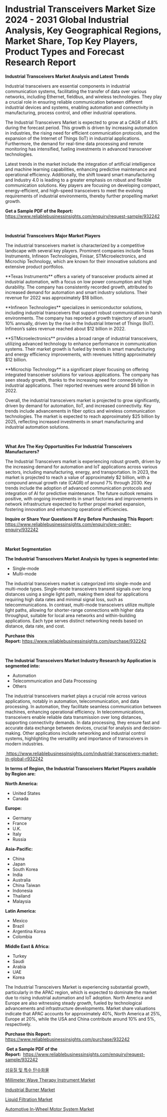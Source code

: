 <p><h1>Industrial Transceivers Market Size 2024 - 2031 Global Industrial Analysis, Key Geographical Regions, Market Share, Top Key Players, Product Types and Forecast Research Report</h1></p><p><strong>Industrial Transceivers Market Analysis and Latest Trends</strong></p>
<p><p>Industrial transceivers are essential components in industrial communication systems, facilitating the transfer of data over various networks, including Ethernet, fieldbus, and wireless technologies. They play a crucial role in ensuring reliable communication between different industrial devices and systems, enabling automation and connectivity in manufacturing, process control, and other industrial operations.</p><p>The Industrial Transceivers Market is expected to grow at a CAGR of 4.8% during the forecast period. This growth is driven by increasing automation in industries, the rising need for efficient communication protocols, and the expansion of the Internet of Things (IoT) in industrial applications. Furthermore, the demand for real-time data processing and remote monitoring has intensified, fueling investments in advanced transceiver technologies.</p><p>Latest trends in the market include the integration of artificial intelligence and machine learning capabilities, enhancing predictive maintenance and operational efficiency. Additionally, the shift toward smart manufacturing and Industry 4.0 is leading to a greater emphasis on robust and flexible communication solutions. Key players are focusing on developing compact, energy-efficient, and high-speed transceivers to meet the evolving requirements of industrial environments, thereby further propelling market growth.</p></p>
<p><strong>Get a Sample PDF of the Report:&nbsp;</strong> <a href="https://www.reliablebusinessinsights.com/enquiry/request-sample/932242">https://www.reliablebusinessinsights.com/enquiry/request-sample/932242</a></p>
<p>&nbsp;</p>
<p><strong>Industrial Transceivers Major Market Players</strong></p>
<p><p>The industrial transceivers market is characterized by a competitive landscape with several key players. Prominent companies include Texas Instruments, Infineon Technologies, Finisar, STMicroelectronics, and Microchip Technology, which are known for their innovative solutions and extensive product portfolios.</p><p>**Texas Instruments** offers a variety of transceiver products aimed at industrial automation, with a focus on low power consumption and high durability. The company has consistently recorded growth, attributed to increased demand for automation and smart industry solutions. Their revenue for 2022 was approximately $18 billion.</p><p>**Infineon Technologies** specializes in semiconductor solutions, including industrial transceivers that support robust communication in harsh environments. The company has reported a growth trajectory of around 10% annually, driven by the rise in the Industrial Internet of Things (IIoT). Infineon’s sales revenue reached about $12 billion in 2022.</p><p>**STMicroelectronics** provides a broad range of industrial transceivers, utilizing advanced technology to enhance performance in communication systems. Their market growth is fueled by trends in smart manufacturing and energy efficiency improvements, with revenues hitting approximately $12 billion.</p><p>**Microchip Technology** is a significant player focusing on offering integrated transceiver solutions for various applications. The company has seen steady growth, thanks to the increasing need for connectivity in industrial applications. Their reported revenues were around $6 billion in 2022.</p><p>Overall, the industrial transceivers market is projected to grow significantly, driven by demand for automation, IIoT, and increased connectivity. Key trends include advancements in fiber optics and wireless communication technologies. The market is expected to reach approximately $25 billion by 2025, reflecting increased investments in smart manufacturing and industrial automation solutions.</p></p>
<p>&nbsp;</p>
<p><strong>What Are The Key Opportunities For Industrial Transceivers Manufacturers?</strong></p>
<p><p>The Industrial Transceivers market is experiencing robust growth, driven by the increasing demand for automation and IoT applications across various sectors, including manufacturing, energy, and transportation. In 2023, the market is projected to reach a value of approximately $2 billion, with a compound annual growth rate (CAGR) of around 7% through 2030. Key trends include the adoption of advanced communication protocols and integration of AI for predictive maintenance. The future outlook remains positive, with ongoing investments in smart factories and improvements in network infrastructure expected to further propel market expansion, fostering innovation and enhancing operational efficiencies.</p></p>
<p><strong>Inquire or Share Your Questions If Any Before Purchasing This Report:</strong> <a href="https://www.reliablebusinessinsights.com/enquiry/pre-order-enquiry/932242">https://www.reliablebusinessinsights.com/enquiry/pre-order-enquiry/932242</a></p>
<p>&nbsp;</p>
<p><strong>Market Segmentation</strong></p>
<p><strong>The Industrial Transceivers Market Analysis by types is segmented into:</strong></p>
<p><ul><li>Single-mode</li><li>Multi-mode</li></ul></p>
<p><p>The industrial transceivers market is categorized into single-mode and multi-mode types. Single-mode transceivers transmit signals over long distances using a single light path, making them ideal for applications requiring high data rates and minimal signal loss, such as telecommunications. In contrast, multi-mode transceivers utilize multiple light paths, allowing for shorter-range connections with higher data throughput, suitable for local area networks and within-building applications. Each type serves distinct networking needs based on distance, data rate, and cost.</p></p>
<p><strong>Purchase this Report:&nbsp;</strong><a href="https://www.reliablebusinessinsights.com/purchase/932242">https://www.reliablebusinessinsights.com/purchase/932242</a></p>
<p>&nbsp;</p>
<p><strong>The Industrial Transceivers Market Industry Research by Application is segmented into:</strong></p>
<p><ul><li>Automation</li><li>Telecommunication and Data Processing</li><li>Others</li></ul></p>
<p><p>The industrial transceivers market plays a crucial role across various applications, notably in automation, telecommunication, and data processing. In automation, they facilitate seamless communication between machines, enhancing operational efficiency. In telecommunications, transceivers enable reliable data transmission over long distances, supporting connectivity demands. In data processing, they ensure fast and accurate data exchange between devices, crucial for analysis and decision-making. Other applications include networking and industrial control systems, highlighting the versatility and importance of transceivers in modern industries.</p></p>
<p><a href="https://www.reliablebusinessinsights.com/industrial-transceivers-market-in-global-r932242">&nbsp;https://www.reliablebusinessinsights.com/industrial-transceivers-market-in-global-r932242</a></p>
<p><strong>In terms of Region, the Industrial Transceivers Market Players available by Region are:</strong></p>
<p>
    <p> <strong> North America: </strong>
        <ul>
            <li>United States</li>
            <li>Canada</li>
        </ul>
        </p> 
    <p> <strong> Europe: </strong>
        <ul>
            <li>Germany</li>
            <li>France</li>
            <li>U.K.</li>
            <li>Italy</li>
            <li>Russia</li>
        </ul>
        </p> 
    <p> <strong> Asia-Pacific: </strong>
        <ul>
            <li>China</li>
            <li>Japan</li>
            <li>South Korea</li>
            <li>India</li>
            <li>Australia</li>
            <li>China Taiwan</li>
            <li>Indonesia</li>
            <li>Thailand</li>
            <li>Malaysia</li>
        </ul>
        </p> 
    <p> <strong> Latin America: </strong>
        <ul>
            <li>Mexico</li>
            <li>Brazil</li>
            <li>Argentina Korea</li>
            <li>Colombia</li>
        </ul>
        </p> 
    <p> <strong> Middle East & Africa: </strong>
        <ul>
            <li>Turkey</li>
            <li>Saudi</li>
            <li>Arabia</li>
            <li>UAE</li>
            <li>Korea</li>
        </ul>
    </p>
    </p>
<p><p>The Industrial Transceivers Market is experiencing substantial growth, particularly in the APAC region, which is expected to dominate the market due to rising industrial automation and IoT adoption. North America and Europe are also witnessing steady growth, fueled by technological advancements and infrastructure developments. Market share valuations indicate that APAC accounts for approximately 40%, North America at 25%, Europe at 20%, while the USA and China contribute around 10% and 5%, respectively.</p></p>
<p><strong>Purchase this Report: </strong><a href="https://www.reliablebusinessinsights.com/purchase/932242">https://www.reliablebusinessinsights.com/purchase/932242</a></p>
<p>&nbsp;<strong>Get a Sample PDF of the Report:&nbsp;&nbsp;</strong><a href="https://www.reliablebusinessinsights.com/enquiry/request-sample/932242">https://www.reliablebusinessinsights.com/enquiry/request-sample/932242</a></p>
<p><strong></strong></p>
<p><p><a href="https://medium.com/@rudyswaniafgwski56664/%EC%84%AC%EC%9C%A0-%EB%B0%8F-%ED%8A%B9%EB%B3%84-%ED%83%84%EC%88%98%ED%99%94%EB%AC%BC-%EC%82%B0%EC%97%85-%EB%B6%80%EB%AC%B8-%EC%8B%9C%EC%9E%A5-%EC%97%AD%ED%95%99-%EB%B0%8F-%EB%AF%B8%EB%9E%98-%EC%8B%9C%EB%82%98%EB%A6%AC%EC%98%A4-2024-2031-bfdec267a3e0">섬유질 및 특수 탄수화물</a></p><p><a href="https://github.com/LaurenHoover80/Market-Research-Report-List-1/blob/main/millimeter-wave-therapy-instrument-market.md">Millimeter Wave Therapy Instrument Market</a></p><p><a href="https://medium.com/@benjamin.james7456/the-global-industrial-burner-market-is-a-dynamic-and-growing-industry-9630e522c516">Industrial Burner Market</a></p><p><a href="https://medium.com/@benjamin.james7456/the-growth-of-the-liquid-filtration-market-has-been-significant-driven-by-various-critical-8b3f37e2b456">Liquid Filtration Market</a></p><p><a href="https://issuu.com/reportprime-2/docs/automotive-in-wheel-motor-system-ma_3c50dc6d2faf9a">Automotive In-Wheel Motor System Market</a></p></p>